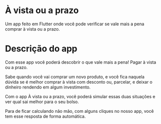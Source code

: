 # À vista ou a prazo

Um app feito em Flutter onde você pode verificar se vale mais a pena comprar à vista ou a prazo.

# Descrição do app

Com esse app você poderá descobrir o que vale mais a pena! Pagar à vista ou a prazo.

Sabe quando você vai comprar um novo produto, e você fica naquela dúvida se é melhor comprar à vista com desconto ou, parcelar, e deixar o dinheiro rendendo em algum investimento.

Com o app À vista ou a prazo, você poderá simular essas duas situações e ver qual sai melhor para o seu bolso.

Para de ficar calculando não mão, com alguns cliques no nosso app, você tem esse resposta de forma automática.